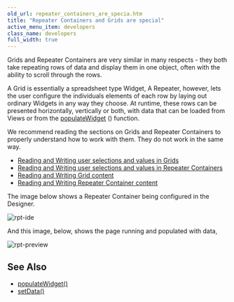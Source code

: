 ```yaml
---
old_url: repeater_containers_are_specia.htm
title: "Repeater Containers and Grids are special"
active_menu_item: developers
class_name: developers
full_width: true
---
```



Grids and Repeater Containers are very similar in many respects - they both take repeating rows of data and display them in one object, often with the ability to scroll through the rows.

A Grid is essentially a spreadsheet type Widget, A Repeater, however, lets the user configure the individuals elements of each row by laying out ordinary Widgets in any way they choose. At runtime, these rows can be presented horizontally, vertically or both, with data that can be loaded from Views or from the [populateWidget](/developers/documentation/scripting-apis/client-api/widget-data-state-manipulation/populatewidget/) () function.

We recommend reading the sections on Grids and Repeater Containers to properly understand how to work with them. They do not work in the same way.

 - [Reading and Writing user selections and values in Grids](/developers/documentation/scripting-apis/client-scripting-overview/scripting-with-javascript/widget-reading-writing/widget-values-reading-writing-user-entered-data/grids-repeater-containers)
 - [Reading and Writing user selections and values in Repeater Containers](/developers/documentation/scripting-apis/client-scripting-overview/scripting-with-javascript/widget-reading-writing/widget-values-reading-writing-user-entered-data/repeater-containers)
 - [Reading and Writing Grid content](/developers/documentation/scripting-apis/client-scripting-overview/scripting-with-javascript/widget-reading-writing/widget-content-reading-and-writing/widgetcontentgrids-repeater-containers)
 - [Reading and Writing Repeater Container content](/developers/documentation/scripting-apis/client-scripting-overview/scripting-with-javascript/widget-reading-writing/widget-content-reading-and-writing/widgetcontentrepeater-containers)

The image below shows a Repeater Container being configured in the Designer.

![rpt-ide](/img/docs/rpt-ide.zoom68.png)

And this image, below, shows the page running and populated with data,

![rpt-preview](/img/docs/rpt-preview.zoom69.png)

## See Also

 - [populateWidget()](/developers/documentation/scripting-apis/client-api/widget-data-state-manipulation/populatewidget/)
 - [setData()](/developers/documentation/scripting-apis/client-api/widget-data-state-manipulation/setdata)

